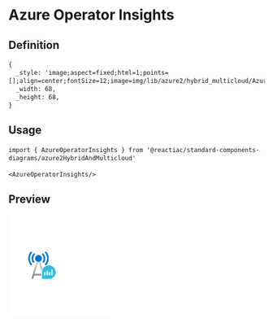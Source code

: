 # Azure Operator Insights

## Definition

```
{
  _style: 'image;aspect=fixed;html=1;points=[];align=center;fontSize=12;image=img/lib/azure2/hybrid_multicloud/Azure_Operator_Insights.svg;strokeColor=none;',
  _width: 68,
  _height: 68,
}
```

## Usage

```
import { AzureOperatorInsights } from '@reactiac/standard-components-diagrams/azure2HybridAndMulticloud'

<AzureOperatorInsights/>
```

## Preview

<img src="./azure-operator-insights.png" width="200"/>
